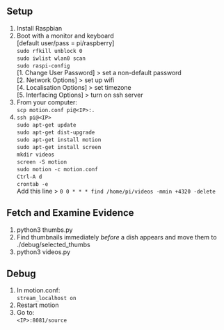 ## Setup
1. Install Raspbian  
1. Boot with a monitor and keyboard  
        [default user/pass = pi/raspberry]  
`sudo rfkill unblock 0`  
`sudo iwlist wlan0 scan`  
`sudo raspi-config`  
        [1. Change User Password] > set a non-default password  
        [2. Network Options] > set up wifi  
        [4. Localisation Options] > set timezone  
        [5. Interfacing Options] > turn on ssh server  
1. From your computer:  
`scp motion.conf pi@<IP>:.`  
1. `ssh pi@<IP>`  
`sudo apt-get update`  
`sudo apt-get dist-upgrade`  
`sudo apt-get install motion`  
`sudo apt-get install screen`  
`mkdir videos`  
`screen -S motion`  
`sudo motion -c motion.conf`  
`Ctrl-A d`  
`crontab -e`  
        Add this line > `0 0 * * * find /home/pi/videos -mmin +4320 -delete`

## Fetch and Examine Evidence
1. python3 thumbs.py <IP> <user> <password>
1. Find thumbnails immediately _before_ a dish appears and move them to ./debug/selected\_thumbs
1. python3 videos.py <IP> <user> <password>

## Debug
1. In motion.conf:  
`stream_localhost on`  
1. Restart motion  
1. Go to:  
`<IP>:8081/source`
